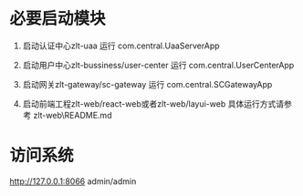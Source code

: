 # 必要启动模块
1. 启动认证中心zlt-uaa
运行 com.central.UaaServerApp

2. 启动用户中心zlt-bussiness/user-center
运行 com.central.UserCenterApp

3. 启动网关zlt-gateway/sc-gateway
运行 com.central.SCGatewayApp

4. 启动前端工程zlt-web/react-web或者zlt-web/layui-web
具体运行方式请参考 zlt-web\README.md


# 访问系统
http://127.0.0.1:8066
admin/admin